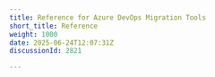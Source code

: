 ```yaml
---
title: Reference for Azure DevOps Migration Tools
short_title: Reference
weight: 1000
date: 2025-06-24T12:07:31Z
discussionId: 2821

---
```



